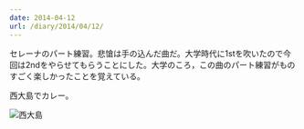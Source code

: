 ```yaml
---
date: 2014-04-12
url: /diary/2014/04/12/
---
```


セレーナのパート練習。悲愴は手の込んだ曲だ。大学時代に1stを吹いたので今回は2ndをやらせてもらうことにした。大学のころ，この曲のパート練習がものすごく楽しかったことを覚えている。

西大島でカレー。

![西大島](http://instagram.com/p/msGE8ASLu7/media?size=l)